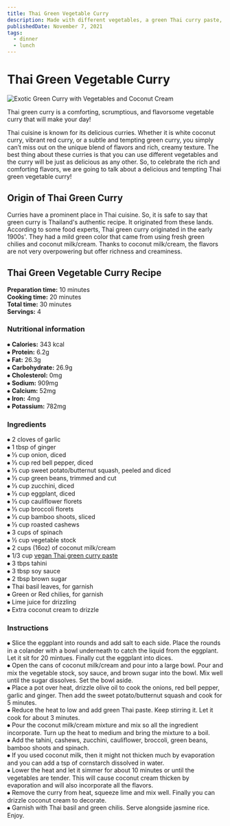 ```yaml
---
title: Thai Green Vegetable Curry
description: Made with different vegetables, a green Thai curry paste, creamy coconut milk/cream. This curry is a feast for your eyes!
publishedDate: November 7, 2021
tags:
  - dinner
  - lunch
---
```


# Thai Green Vegetable Curry

![Exotic Green Curry with Vegetables and Coconut Cream](/greencurry.jpg "image")

Thai green curry is a comforting, scrumptious, and flavorsome vegetable curry that will make your day!

Thai cuisine is known for its delicious curries. Whether it is white coconut curry, vibrant red curry, or a subtle and tempting green curry, you simply can’t miss out on the unique blend of flavors and rich, creamy texture. The best thing about these curries is that you can use different vegetables and the curry will be just as delicious as any other. So, to celebrate the rich and comforting flavors, we are going to talk about a delicious and tempting Thai green vegetable curry!

## Origin of Thai Green Curry

Curries have a prominent place in Thai cuisine. So, it is safe to say that green curry is Thailand's authentic recipe. It originated from these lands. According to some food experts, Thai green curry originated in the early 1900s'. They had a mild green color that came from using fresh green chilies and coconut milk/cream. Thanks to coconut milk/cream, the flavors are not very overpowering but offer richness and creaminess.

## Thai Green Vegetable Curry Recipe

**Preparation time:** 10 minutes  
**Cooking time:** 20 minutes  
**Total time:** 30 minutes  
**Servings:** 4

### Nutritional information

⦁ **Calories:** 343 kcal  
⦁ **Protein:** 6.2g  
⦁ **Fat:** 26.3g  
⦁ **Carbohydrate:** 26.9g  
⦁ **Cholesterol:** 0mg  
⦁ **Sodium:** 909mg  
⦁ **Calcium:** 52mg  
⦁ **Iron:** 4mg  
⦁ **Potassium:** 782mg

### Ingredients

⦁ 2 cloves of garlic  
⦁ 1 tbsp of ginger  
⦁ ⅓ cup onion, diced  
⦁ ⅓ cup red bell pepper, diced  
⦁ ⅓ cup sweet potato/butternut squash, peeled and diced  
⦁ ⅓ cup green beans, trimmed and cut  
⦁ ⅓ cup zucchini, diced  
⦁ ⅓ cup eggplant, diced  
⦁ ⅓ cup cauliflower florets  
⦁ ⅓ cup broccoli florets  
⦁ ⅓ cup bamboo shoots, sliced  
⦁ ⅓ cup roasted cashews  
⦁ 3 cups of spinach  
⦁ ½ cup vegetable stock  
⦁ 2 cups (16oz) of coconut milk/cream  
⦁ 1/3 cup [vegan Thai green curry paste](https://en.wikipedia.org/wiki/Green_curry "Bright curry paste has no shrimp.")  
⦁ 3 tbps tahini  
⦁ 3 tbsp soy sauce  
⦁ 2 tbsp brown sugar  
⦁ Thai basil leaves, for garnish  
⦁ Green or Red chilies, for garnish  
⦁ Lime juice for drizzling  
⦁ Extra coconut cream to drizzle

### Instructions

⦁ Slice the eggplant into rounds and add salt to each side. Place the rounds in a colander with a bowl underneath to catch the liquid from the eggplant. Let it sit for 20 mintues. Finally cut the eggplant into dices.  
⦁ Open the cans of coconut milk/cream and pour into a large bowl. Pour and mix the vegetable stock, soy sauce, and brown sugar into the bowl. Mix well until the sugar dissolves. Set the bowl aside.  
⦁ Place a pot over heat, drizzle olive oil to cook the onions, red bell pepper, garlic and ginger. Then add the sweet potato/butternut squash and cook for 5 minutes.  
⦁ Reduce the heat to low and add green Thai paste. Keep stirring it. Let it cook for about 3 minutes.  
⦁ Pour the coconut milk/cream mixture and mix so all the ingredient incorporate. Turn up the heat to medium and bring the mixture to a boil.  
⦁ Add the tahini, cashews, zucchini, cauliflower, broccoli, green beans, bamboo shoots and spinach.  
⦁ If you used coconut milk, then it might not thicken much by evaporation and you can add a tsp of cornstarch dissolved in water.  
⦁ Lower the heat and let it simmer for about 10 minutes or until the vegetables are tender. This will cause coconut cream thicken by evaporation and will also incorporate all the flavors.  
⦁ Remove the curry from heat, squeeze lime and mix well. Finally you can drizzle coconut cream to decorate.  
⦁ Garnish with Thai basil and green chilis. Serve alongside jasmine rice. Enjoy.
